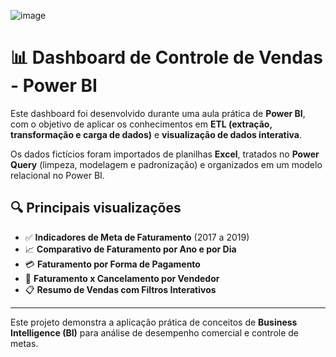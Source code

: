 ![image](https://github.com/user-attachments/assets/1d09cc5a-8f33-45c1-acb0-6b006e1740a1)

# 📊 Dashboard de Controle de Vendas - Power BI

Este dashboard foi desenvolvido durante uma aula prática de **Power BI**, com o objetivo de aplicar os conhecimentos em **ETL (extração, transformação e carga de dados)** e **visualização de dados interativa**.

Os dados fictícios foram importados de planilhas **Excel**, tratados no **Power Query** (limpeza, modelagem e padronização) e organizados em um modelo relacional no Power BI.

## 🔍 Principais visualizações

- ✅ **Indicadores de Meta de Faturamento** (2017 a 2019)  
- 📈 **Comparativo de Faturamento por Ano e por Dia**  
- 💳 **Faturamento por Forma de Pagamento**  
- 👥 **Faturamento x Cancelamento por Vendedor**  
- 📋 **Resumo de Vendas com Filtros Interativos**

---

Este projeto demonstra a aplicação prática de conceitos de **Business Intelligence (BI)** para análise de desempenho comercial e controle de metas.
